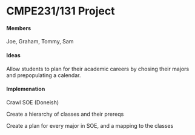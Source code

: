 # CMPE231/131 Project

#### Members

Joe, Graham, Tommy, Sam

#### Ideas

Allow students to plan for their academic careers by chosing their majors
and prepopulating a calendar.

#### Implemenation

Crawl SOE (Doneish)

Create a hierarchy of classes and their prereqs

Create a plan for every major in SOE, and a mapping to the classes
